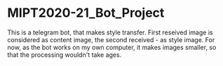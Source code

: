 # MIPT2020-21_Bot_Project
This is a telegram bot, that makes style transfer.
First reseived image is considered as content image, the second received - as style image.
For now, as the bot works on my own computer, it makes images smaller, so that the processing wouldn't take ages.

